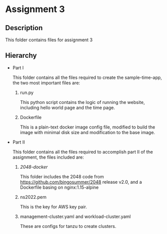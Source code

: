 # Assignment 3

## Description

This folder contains files for assignment 3

## Hierarchy

- Part I

    This folder contains all the files required to create the sample-time-app, the two most important files are: 

    1. run.py

        This python script contains the logic of running the website, including hello world page and the time page.

    2. Dockerfile

        This is a plain-text docker image config file, modified to build the image with minimal disk size and modification to the base image.

- Part II

    This folder contains all the files required to accomplish part II of the assignment, the files included are: 

    1. *2048-docker*

        This folder includes the 2048 code from https://github.com/bingosummer/2048 release v2.0, and a Dockerfile basing on nginx:1.15-alpine

    2. ns2022.pem

        This is the key for AWS key pair.

    3. management-cluster.yaml and workload-cluster.yaml

        These are configs for tanzu to create clusters.
